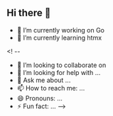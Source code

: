 ## Hi there 👋

- 🔭 I’m currently working on Go
- 🌱 I’m currently learning htmx

<! --
- 👯 I’m looking to collaborate on 
- 🤔 I’m looking for help with ...
- 💬 Ask me about ...
- 📫 How to reach me: ...
- 😄 Pronouns: ...
- ⚡ Fun fact: ...
-->
